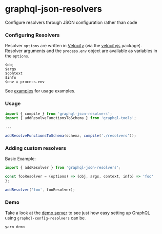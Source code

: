 # graphql-json-resolvers
Configure resolvers through JSON configuration rather than code

### Configuring Resolvers

Resolver `options` are written in [Velocity](http://velocity.apache.org/engine/1.7/vtl-reference.html) (via the [velocityjs](https://github.com/shepherdwind/velocity.js) package). Resolver arguments and the `process.env` object are available as variables in the `options`.
```
$obj
$args
$context
$info
$env = process.env
```

See [examples](https://github.com/jdolle/graphql-json-resolvers/tree/master/examples) for usage examples.

### Usage
```javascript
import { compile } from 'graphql-json-resolvers';
import { addResolveFunctionsToSchema } from 'graphql-tools';

...

addResolveFunctionsToSchema(schema, compile('./resolvers'));
```

### Adding custom resolvers

Basic Example:
```javascript
import { addResolver } from 'graphql-json-resolvers';

const fooResolver = (options) => (obj, args, context, info) => 'foo'
};

addResolver('foo', fooResolver);

```

### Demo

Take a look at the [demo server](https://github.com/jdolle/graphql-json-resolvers/tree/master/examples/demo-server) to see just how easy setting up GraphQL using `graphql-config-resolvers` can be.

```
yarn demo
```
